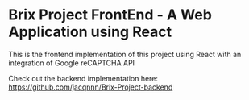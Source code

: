 # Brix Project FrontEnd - A Web Application using React

This is the frontend implementation of this project using React with an integration of Google reCAPTCHA API

Check out the backend implementation here: https://github.com/jacqnnn/Brix-Project-backend
